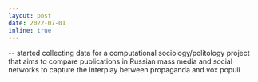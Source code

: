 ```yaml
---
layout: post
date: 2022-07-01
inline: true
---
```


-- started collecting data for a computational sociology/politology project that aims to compare publications in Russian mass media 
and social networks to capture the interplay between propaganda and vox populi